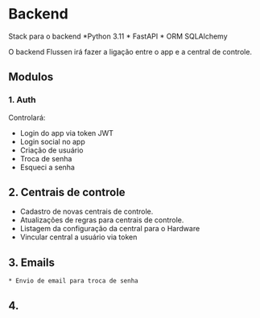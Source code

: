 # Backend

Stack para o backend
    *Python 3.11
    * FastAPI
    * ORM SQLAlchemy

O backend Flussen irá fazer a ligação entre o app e a central de controle.

## Modulos

### 1. Auth

Controlará:

* Login do app via token JWT
* Login social no app
* Criação de usuário
* Troca de senha
* Esqueci a senha

## 2. Centrais de controle

* Cadastro de novas centrais de controle.
* Atualizações de regras para centrais de controle.
* Listagem da configuração da central para o Hardware
* Vincular central a usuário via token
  
## 3. Emails

    * Envio de email para troca de senha

## 4. 

